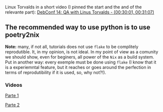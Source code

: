


Linux Torvalds in a short video (I pinned the start and the and of the relevante part): 
[DebConf 14: QA with Linus Torvalds - (00:30:01, 00:31:07)](https://www.youtube.com/embed/5PmHRSeA2c8?start=1801&end=1867&version=3)


## The recommended way to use python is to use poetry2nix



**Note:** many, if not all, tutorials does not use `flake` to be complitely reprodutible. It, in my opinion, 
is not ideal. In my point of view as a comunity we should show, even for beginers, all power of the `Nix` as a 
build system. Put in another way: every exemple must be done using `flake` (I know that it is a experiemntal feature, 
but it reaches or goes around the perfection in terms of reprodutibility if it is used, so, why not?!).  

### Videos

[Parte 1](https://www.youtube.com/watch?v=XfqJulSAPBQ) 

[Parte 2](https://www.youtube.com/watch?v=XzxvChwMRVY)